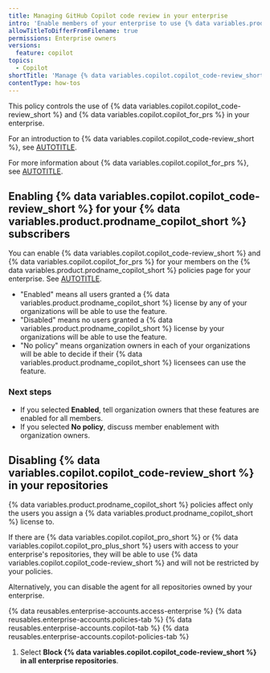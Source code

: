 ```yaml
---
title: Managing GitHub Copilot code review in your enterprise
intro: 'Enable members of your enterprise to use {% data variables.product.prodname_copilot_short %} to review code and create pull request summaries.'
allowTitleToDifferFromFilename: true
permissions: Enterprise owners
versions:
  feature: copilot
topics:
  - Copilot
shortTitle: 'Manage {% data variables.copilot.copilot_code-review_short %}'
contentType: how-tos
---
```


This policy controls the use of {% data variables.copilot.copilot_code-review_short %} and {% data variables.copilot.copilot_for_prs %} in your enterprise.

For an introduction to {% data variables.copilot.copilot_code-review_short %}, see [AUTOTITLE](/copilot/concepts/code-review).

For more information about {% data variables.copilot.copilot_for_prs %}, see [AUTOTITLE](/copilot/how-tos/use-copilot-for-common-tasks/create-a-pr-summary).

## Enabling {% data variables.copilot.copilot_code-review_short %} for your {% data variables.product.prodname_copilot_short %} subscribers

You can enable {% data variables.copilot.copilot_code-review_short %} and {% data variables.copilot.copilot_for_prs %} for your members on the {% data variables.product.prodname_copilot_short %} policies page for your enterprise. See [AUTOTITLE](/copilot/managing-copilot/managing-copilot-for-your-enterprise/managing-policies-and-features-for-copilot-in-your-enterprise#configuring-policies-for-github-copilot).

* "Enabled" means all users granted a {% data variables.product.prodname_copilot_short %} license by any of your organizations will be able to use the feature.
* "Disabled" means no users granted a {% data variables.product.prodname_copilot_short %} license by your organizations will be able to use the feature.
* "No policy" means organization owners in each of your organizations will be able to decide if their {% data variables.product.prodname_copilot_short %} licensees can use the feature.

### Next steps

* If you selected **Enabled**, tell organization owners that these features are enabled for all members.
* If you selected **No policy**, discuss member enablement with organization owners.

## Disabling {% data variables.copilot.copilot_code-review_short %} in your repositories

{% data variables.product.prodname_copilot_short %} policies affect only the users you assign a {% data variables.product.prodname_copilot_short %} license to.

If there are {% data variables.copilot.copilot_pro_short %} or {% data variables.copilot.copilot_pro_plus_short %} users with access to your enterprise's repositories, they will be able to use {% data variables.copilot.copilot_code-review_short %} and will not be restricted by your policies.

Alternatively, you can disable the agent for all repositories owned by your enterprise.

<!-- expires 2025-10-20 -->
<!-- Part of the Copilot direct licensing rollout -->
<!-- Expired content will be addressed by the Drivers team -->

{% data reusables.enterprise-accounts.access-enterprise %}
{% data reusables.enterprise-accounts.policies-tab %}
{% data reusables.enterprise-accounts.copilot-tab %}
{% data reusables.enterprise-accounts.copilot-policies-tab %}
1. Select **Block {% data variables.copilot.copilot_code-review_short %} in all enterprise repositories**.

<!-- end expires 2025-10-20 -->
